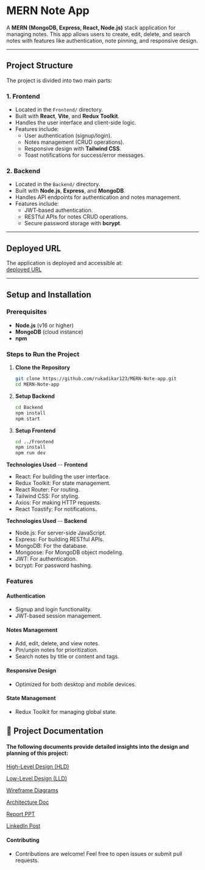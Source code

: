 # MERN Note App

A **MERN (MongoDB, Express, React, Node.js)** stack application for managing notes. This app allows users to create, edit, delete, and search notes with features like authentication, note pinning, and responsive design.

---

## Project Structure

The project is divided into two main parts:

### 1. **Frontend**
- Located in the `Frontend/` directory.
- Built with **React**, **Vite**, and **Redux Toolkit**.
- Handles the user interface and client-side logic.
- Features include:
  - User authentication (signup/login).
  - Notes management (CRUD operations).
  - Responsive design with **Tailwind CSS**.
  - Toast notifications for success/error messages.

### 2. **Backend**
- Located in the `Backend/` directory.
- Built with **Node.js**, **Express**, and **MongoDB**.
- Handles API endpoints for authentication and notes management.
- Features include:
  - JWT-based authentication.
  - RESTful APIs for notes CRUD operations.
  - Secure password storage with **bcrypt**.

---


## Deployed URL

The application is deployed and accessible at:  
[deployed URL](https://mern-note-app-1-1cgt.onrender.com)

---

## Setup and Installation

### Prerequisites
- **Node.js** (v16 or higher)
- **MongoDB** (cloud instance)
- **npm** 

### Steps to Run the Project

1. **Clone the Repository**
   ```bash
   git clone https://github.com/rukadikar123/MERN-Note-app.git
   cd MERN-Note-app

2. **Setup Backend**  
    ```bash
   cd Backend
   npm install
   npm start

2. **Setup Frontend**  
    ```bash
   cd ../Frontend
   npm install
   npm run dev
   ```

**Technologies Used** --
 **Frontend**
- React: For building the user interface.
- Redux Toolkit: For state management.
- React Router: For routing.
- Tailwind CSS: For styling.
- Axios: For making HTTP requests.
- React Toastify: For notifications.

**Technologies Used** --
 **Backend**
 - Node.js: For server-side JavaScript.
 - Express: For building RESTful APIs.
 - MongoDB: For the database.
 - Mongoose: For MongoDB object modeling.
 - JWT: For authentication.
 - bcrypt: For password hashing.

 ### Features
 #### Authentication
 - Signup and login functionality.
 - JWT-based session management.

#### Notes Management
- Add, edit, delete, and view notes.
- Pin/unpin notes for prioritization.
- Search notes by title or content and tags.

#### Responsive Design
- Optimized for both desktop and mobile devices.

#### State Management
- Redux Toolkit for managing global state.

## 📄 Project Documentation

#### The following documents provide detailed insights into the design and planning of this project:

[High-Level Design (HLD)](https://drive.google.com/file/d/1eE4GrCmObZ1ohGgQEmkRREu3FE6uxfQ3/view?usp=sharing)

[Low-Level Design (LLD)](https://drive.google.com/file/d/1MvJhbhfS9i7XNKqTPv34bfVNJY3Y8RoD/view?usp=sharing)

[Wireframe Diagrams](https://drive.google.com/file/d/1fPmsn9rPY7VR0tY_IEbx56M6iO2mWcIp/view?usp=sharing)

[Architecture Doc](https://drive.google.com/file/d/1M57_N-uNYfaODDsbZG9S2geYlI87zQAQ/view?usp=sharing)

[Report PPT](https://docs.google.com/presentation/d/1KmLq7uE-EtTlhN3BDdeL_bnFIC5KOjac/edit?usp=sharing&ouid=105430555376880772488&rtpof=true&sd=true)

[LinkedIn Post](https://www.linkedin.com/feed/update/urn:li:activity:7317941171819802625/)


#### Contributing
- Contributions are welcome! Feel free to open issues or submit pull requests.